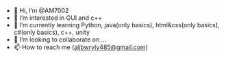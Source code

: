 - 👋 Hi, I’m @AM7002
- 👀 I’m interested in GUI and c++
- 🌱 I’m currently learning Python, java(only basics), html&css(only basics), c#(only basics), c++, unity
- 💞️ I’m looking to collaborate on ...
- 📫 How to reach me (aljbwryly485@gmail.com)

<!---
AM7002/AM7002 is a ✨ special ✨ repository because its `README.md` (this file) appears on your GitHub profile.
You can click the Preview link to take a look at your changes.
--->
